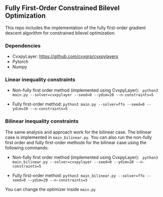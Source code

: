 ## Fully First-Order Constrained Bilevel Optimization


This repo includes the implementation of the fully first-order gradient descent algorithm for constrained bilevel optimization.

### Dependencies
- CvxpyLayer: https://github.com/cvxgrp/cvxpylayers
- Pytorch
- Numpy

### Linear inequality constraints
- Non-fully first order method (implemented using CvxpyLayer):
` python3 main.py --solver=cvxpylayer --seed=0 --ydim=20 --n-constraints=5`

- Fully first-order method:
`python3 main.py --solver=ffo --seed=0 --ydim=20 --n-constraints=5`

### Bilinear inequality constraints
The same analysis and approach work for the bilinear case. The bilinear case is implemented in `main_bilinear.py`. You can also run the non-fully first order and fully first-order methods for the bilinear case using the following commands:

- Non-fully first order method (implemented using CvxpyLayer):
` python3 main_bilinear.py --solver=cvxpylayer --seed=0 --ydim=20 --n-constraints=5`

- Fully first-order method:
`python3 main_bilinear.py --solver=ffo --seed=0 --ydim=20 --n-constraints=5`


You can change the optimizer inside `main.py`
